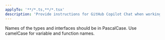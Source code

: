 ```yaml
---
applyTo: '**/*.ts,**/*.tsx'
description: 'Provide instructions for GitHub Copilot Chat when working with TypeScript files.'
---
```


Names of the types and interfaces should be in PascalCase.
Use camelCase for variable and function names.
